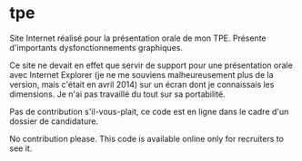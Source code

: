 # tpe
Site Internet réalisé pour la présentation orale de mon TPE. Présente d'importants dysfonctionnements graphiques.

Ce site ne devait en effet que servir de support pour une présentation orale avec Internet Explorer (je ne me souviens malheureusement plus de la version, mais c'était en avril 2014) sur un écran dont je connaissais les dimensions. Je n'ai pas travaillé du tout sur sa portabilité. 

Pas de contribution s'il-vous-plait, ce code est en ligne dans le cadre d'un dossier de candidature.

No contribution please. This code is available online only for recruiters to see it.
